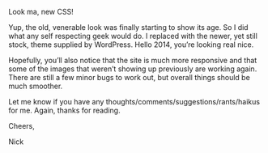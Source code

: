 <div class="kcite-section" kcite-section-id="718">
  <p>
    Look ma, new CSS!
  </p>
  
  <p>
    Yup, the old, venerable look was finally starting to show its age. So I did what any self respecting geek would do. I replaced with the newer, yet still stock, theme supplied by WordPress. Hello 2014, you&#8217;re looking real nice.
  </p>
  
  <p>
    Hopefully, you&#8217;ll also notice that the site is much more responsive and that some of the images that weren&#8217;t showing up previously are working again. There are still a few minor bugs to work out, but overall things should be much smoother.
  </p>
  
  <p>
    Let me know if you have any thoughts/comments/suggestions/rants/haikus for me. Again, thanks for reading.
  </p>
  
  <p>
    Cheers,
  </p>
  
  <p>
    Nick
  </p>
  
  <!-- kcite active, but no citations found -->
</div>

<!-- kcite-section 718 -->